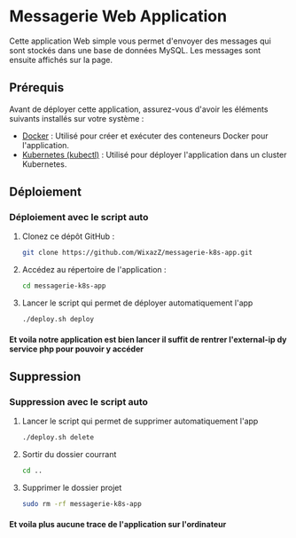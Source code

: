 # Messagerie Web Application

Cette application Web simple vous permet d'envoyer des messages qui sont stockés dans une base de données MySQL. Les messages sont ensuite affichés sur la page.

## Prérequis

Avant de déployer cette application, assurez-vous d'avoir les éléments suivants installés sur votre système :

- [Docker](https://www.docker.com/) : Utilisé pour créer et exécuter des conteneurs Docker pour l'application.
- [Kubernetes (kubectl)](https://kubernetes.io/docs/tasks/tools/) : Utilisé pour déployer l'application dans un cluster Kubernetes.

## Déploiement

### Déploiement avec le script auto

1. Clonez ce dépôt GitHub :

   ```bash
   git clone https://github.com/WixazZ/messagerie-k8s-app.git
   ```

2. Accédez au répertoire de l'application :

    ```bash
    cd messagerie-k8s-app
    ```

3. Lancer le script qui permet de déployer automatiquement l'app
    ```bash
    ./deploy.sh deploy
    ```

#### Et voila notre application est bien lancer il suffit de rentrer l'external-ip dy service php pour pouvoir y accéder

## Suppression

### Suppression avec le script auto

1. Lancer le script qui permet de supprimer automatiquement l'app

    ```bash
    ./deploy.sh delete
    ```

2. Sortir du dossier courrant

    ```bash
    cd ..
    ```
2. Supprimer le dossier projet

    ```bash
    sudo rm -rf messagerie-k8s-app
    ```
#### Et voila plus aucune trace de l'application sur l'ordinateur